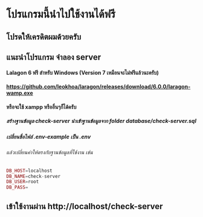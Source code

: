 # โปรแกรมนี้นำไปใช้งานได้ฟรี
## โปรดให้เครดิตผมด้วยครับ


## แนะนำโปรแกรม จำลอง server
#### Lalagon 6 ฟรี สำหรับ Windows (Version 7 เหมือนจะไม่ฟรีแล้วนะครับ)
#### https://github.com/leokhoa/laragon/releases/download/6.0.0/laragon-wamp.exe
#### หรือจะใช้ xampp หรืออื่นๆก็ได้ครับ

##### สร้างฐานข้อมูล check-server นำเข้าฐานข้อมูลจาก folder database/check-server.sql
##### เปลี่ยนชื่อไฟล์ .env-example เป็น .env
###### แล้วเปลี่ยนค่าให้ตรงกับฐานข้อมูลที่ใช้งาน เช่น
~~~ php
DB_HOST=localhost
DB_NAME=check-server
DB_USER=root
DB_PASS=
~~~ 


## เข้าใช้งานผ่าน http://localhost/check-server